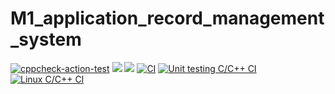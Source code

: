 # M1_application_record_management_system
[![cppcheck-action-test](https://github.com/98prasant/M1_application_record_management_system/actions/workflows/c-cpp.yml/badge.svg)](https://github.com/98prasant/M1_application_record_management_system/actions/workflows/c-cpp.yml)
![](https://api.codiga.io/project/29841/score/svg)
![](https://api.codiga.io/project/29841/status/svg)
[![CI](https://github.com/98prasant/M1_application_record_management_system/actions/workflows/linux_c_cpp.yml/badge.svg)](https://github.com/98prasant/M1_application_record_management_system/actions/workflows/linux_c_cpp.yml)
[![Unit testing C/C++ CI](https://github.com/98prasant/M1_application_record_management_system/actions/workflows/unit.yml/badge.svg)](https://github.com/98prasant/M1_application_record_management_system/actions/workflows/unit.yml)
[![Linux C/C++ CI](https://github.com/98prasant/M1_application_record_management_system/actions/workflows/linux.yml/badge.svg)](https://github.com/98prasant/M1_application_record_management_system/actions/workflows/linux.yml)
